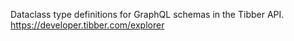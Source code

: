 Dataclass type definitions for GraphQL schemas in the Tibber API. https://developer.tibber.com/explorer
